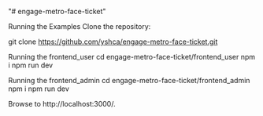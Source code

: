 "# engage-metro-face-ticket" 

Running the Examples
Clone the repository:

git clone https://github.com/yshca/engage-metro-face-ticket.git

Running the frontend_user
cd engage-metro-face-ticket/frontend_user 
npm i
npm run dev

Running the frontend_admin
cd engage-metro-face-ticket/frontend_admin 
npm i
npm run dev

Browse to http://localhost:3000/.
